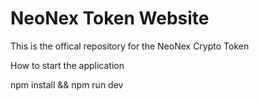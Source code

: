 # NeoNex Token Website

This is the offical repository for the NeoNex Crypto Token

How to start the application

npm install && npm run dev
